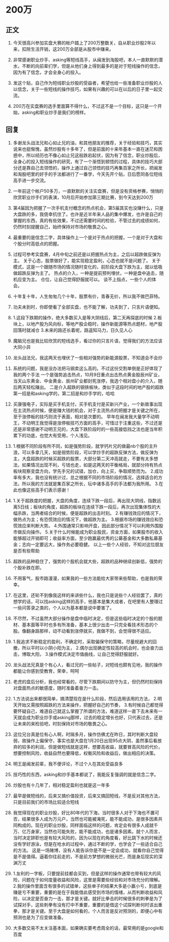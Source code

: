 # 200万

## 正文

1. 今天很高兴参加实盘大赛的帐户踏上了200万整数关，自从职业炒股2年以来，扣除生活开销，这200万全部是从股市中赚来。

2. 非常感谢职业炒手、asking等短线高手，从闽发到淘股吧，本人一直默默的潜水，不断的向前辈们学，但是从他们身上得到最多的是对于短线操作的信念，因为有了信念，才会全身心的投入。

3. 发这个贴，自己作为短线职业炒股的受益者，希望也给一些准备职业炒股的人以信念，关于一些短线的操作技巧，如果有兴趣的可以在以后的日子里一起交流。

4. 200万在实盘赛的选手里面算不得什么，不过这不是一个目标，这只是一个开始，asking和职业炒手是我们的榜样。

## 回复

1. 多谢龙头战法兄和心如止兄的油，和其他朋友的推荐，关于经验和技巧，其实说来也挺惭愧，虽然炒股有十多年了，但是前面的十来年基本一直在迷茫和困惑中，所以经历也不像心如止兄这般跌宕起伏，因为有了信念，职业炒股后，全身心的投入短线操作的研究，有了一个渐悟到顿悟的过程，具体的技巧大部分还是靠自己去领悟的，操作上通过自己领悟的技巧再集百家之所长，把闽发和淘股吧里的好手的手法都进行了一番学，今天先开个贴，日后愿同各位短线高手进一步交流。

2. 一年前这个帐户50多万，一直默默的关注实盘赛，但是没有资格参赛，悄悄的欣赏职业炒手们的表演，10月后开始参加第三期比赛，到今天达到200万

3. 第4届因为把握了一次手机支付概念的热点机会，第5届其实也没赚什么，只是大盘跌的多，我侥幸抗住了。也许是近半年来人品的集中爆发，也许是自己的掌握的东西，真的有些效果，不过还需要时间的检验，不管过去的成绩如何，仍然时刻提醒自己，始终保持对市场的敬畏之心。

4. 最重要的是信念二字，具体操作上一个是对于热点的把握，一个是对于大盘和个股分时高低点的把握。


5. 过程可参考实盘赛，4月中旬之前还是以把握热点为主，之后以超跌做反弹为主。
  关于心态，股票做好了，能实现稳定盈利，心态也就不是问题了。
  关于模式，这是一个跟随市场的情况随时变化的，前阶段大盘下跌为主，就以低吸做超跌反弹为主了。
  热点的介入，一种是提前预判埋伏，一种是盘中追击，随机应变为主。
  仓位，让自己觉得舒服就可以。
  谈不上指点，一些个人的体会。

6. 十年复十年，人生匆匆几个十年，股票有价，青春无价，所以我不做巴菲特。

7. 功夫未到时，你即使看了全部实盘，也不能了解，功夫到了，只言片语便知。

8. 1.这段下跌期的操作，绝大多数买入是等大阴线后，第二天再探底的时候
  2.板块上，以地产股为风向标，等地产股企稳时，操作新能源等热点题材，地产股回落时就减仓
  3.未来的路还长着呢，路遥知马力，日久见人心

9. 魔脑兄也是我比较欣赏的短线选手，看过你的只言片语，觉得我们的方法应该大同小异


10. 龙头战法兄，我这两天也埋伏了一些相对强势的新能源股票，不知道会不会炒


11. 系统的问题，我是没办法把马钢卖这么高的。不过这份交割单倒是正好体现了我的两个手法
  一个是强势追击热点，10月9日重点出击热点黄金股辰州矿业，当天山东黄金、中金黄金、辰州矿业都封死涨停，我选个相对盘小的介入，随后两天轻松赚出。
  二是介入超跌的钢铁板块，类似于这段时间的地产股的超跌
  第一招是和asking学的，第二招是和炒手学的，哈哈

12. 买康强电子，实际是买手机支付，买手机支付是买新兴产业，一个新故事出现在主流热点时候，便是赚大钱的机会，对于主流热点的把握才是关键之所在，至于涨停板的技巧则流于表面，相对是次要的。
  早年在闽发我大量学不动明王，不动明王我觉得是涨停板技巧方面的高手，可惜过于注重这些，不过还是还是非常感谢不动明王兄的，大盘下跌阶段时的一些高接低挡之法也是当年积累下的功底，也觉大有受用，个人浅见。

13. 1.根据不同阶段有所不同，如是强势阶段，就学钙片兄的做最nb个股的主升浪，可以多拿几天，如是弱势阶段，可以学炒手的超跌反弹方法，做反弹为主，大盘超跌的时候买超跌的股票，大部分第二天冲高就走，不要有太多想法，如果情况出现不利，亏钱也走，如是这两天的平衡格局，就部分持有热点板块观察变盘方向，学先手兄的试错，加仓，向上买，争取顺势而为。
  2.成功率有多大，我也没有统计过，总之根据不同的市场阶段的情况，选择适合的方法，所以我的方法就是集百家之所长，坛中诸多高手的手法都为我所用。
  3.在此也像这些高手们表示感谢！

14. 1.关于超跌度的把握，大盘的角度，连续下跌一段后，再出现大阴线，指数远离5日线；板块的角度，超跌的板块在连续下跌一段后，再次出现集体性的大幅杀跌，当两者结合的时候，便是超跌的出击时刻。
  2.有赚钱效应的情况下，做热点为主；有恐慌效应的情况下，做超跌为主。
  3.根据市场的赚钱效应和恐慌效应来判断大势。
  4.外围通常只影响开盘，因此部分情况下可以利用外围股市做反向操作。
  5.关于什么时候能成为职业股民，资金方面，如果股市的收入能够超过开销即可；收益率方面，至少跑赢最优秀的公募基金和大多数私募基金；志向一定要远大，操作务必要稳健。
  以上一些个人经验，不知对这位朋友是否有些帮助

15. 超跌的品种稳住了，强势的个股机会就大些，超跌的品种继续创新低，强势的个股补跌在即。

16. 不用客气，股市路漫漫，如果我的一些方法能给大家带来些帮助，也是我的荣幸。

17. 在这里，还轮不到像我这样的来讲些什么，我也只是说些个人经验罢了，真的想学的话，可以找asking这样的高手，他基本是集大成者，在吧里有人整理过一些问答录之类的，个人以为基本都是说中要害了。

18. 不尽然，不过虽然大部分操作是盘中临时决定，但是这些临时决定的个股的题材、基本面等平时也多有所准备，基本上很少出击一只完全看技术形态的个股。像翻身路那样，动不动看到涨停就买，我做不到，会觉得很不适应。

19. 1.我追求不断稳定的盈利，不确定时，采取偏保守的策略，尽量规避大的回撤，所以平时以小阴小阳为主，
  2.偶尔出现确定性较高的机会时，也会奋力出击，博取大阳，
  3.操作模式决定市值曲线，让自己觉得舒服就好。

20. 龙头战法兄真是个有心人，看过兄的一些帖子，对短线也颇有见地，我的操作都能让你感到受教育，荣幸，呵呵


21. 老虎的盘后分析，我也经常看的，尽管下跌期间以防守为主，但仍然时刻保持对盘面热点的敏感度，随时准备着奋力一击。

22. 1.方法说出来都很简单，搞清楚现在是什么阶段，然后选用该用的方法，
  2.明天开始又需按照超跌的方法来操作，把握好自己的节奏，
  3.有时候自己都觉得要怀疑自己，难道自己就这么掌握了所谓的方法，难道这样一直下去未来有一天就会成为职业炒手或asking那样，过去的稳定增长也好，只代表过去，还是让未来的来检验吧，时刻保持对市场的敬畏之心。

23. 这位兄台真是位有心人啊，时隔多月，操作仿佛尤在昨日，其时判断大盘较弱，故操作上偏保守，事实也是大盘在1月20日出现95点大阴，虽然事后看放弃的较多的利润，但是做短线就是这样，想要高收益，就要冒高风险的代价，想要控制风险，收益自然也要降低，权衡风险和收益后，做出相应的决策。

24. 明王是闽发前辈，我不便评论，不过个人在其处受益良多

25. 技巧性的东西，asking和炒手基本都说了，我能反复强调的就是信念二字。

26. 炒股也有十几年了，相对稳定盈利也就是这一年多

27. 最早是做短线的，后来又搞价值投资，后来又搞回短线，不是反对其他方法，只是目前我们的市场比较适合短线

28. 我觉得现在的职业炒股，好比80年代的下海，当时很多人对于下海也不置可否，结果很多人成为万元户，当然也可能被淹死，能不能成功，是很多因素共同构成的。现在的职业炒股，同样面临这样的问题，肯定会有很多人成就千万、亿万身家，当然也可能失败，能不能成功，也是诸多因素。就个人而言，当时决定辞职也是有较大风险的，因为以现在的角度看，好比跳下水的时候还没有学好游泳，但是在呛水的过程中，通过不断的学，也学会了一些适合自己的方法。
  这是一场赌博，没有人能告诉你是不是一定会成功，就看你自己觉得是不是值得。逼着你往前走的，不是前方梦想的微弱光芒，而是身后现实的深渊万丈

29. 1.友利的一字板，只要提前挂都会买到，但是这样的操作通常也带有较大的风险，问题在于如何度量收益和风险，这里是需要些经验和对市场充分的理解。
  2.我的操作里面含有很多的试错单，这些单子的结果大多是小赢小亏，到底是赚是亏不重要，重要的是在于我能借此感受到市场的情绪，从而判断收益和风险，以决定是否奋力一击，那才是关键。就好比拳击的时候很多的刺拳是为了试探对手，这些刺拳有没有打中不重要，重要的是借这个试探判断何时该出重拳，那才是关键。至于大盘是如何看的，个人而言是反对预测的，即便心中有预测也是为了应变做准备。

30. 大多数交易不太关注基本面，如果确实要考虑周全的话，最常用的是google和百度
